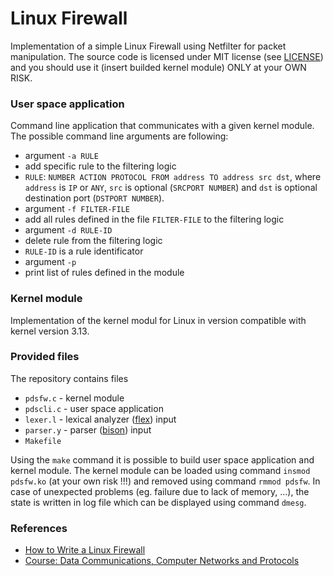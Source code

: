 # Linux Firewall

Implementation of a simple Linux Firewall using Netfilter for packet manipulation. The source code is licensed under MIT license (see [LICENSE]) and you should use it (insert builded kernel module) ONLY at your OWN RISK.

### User space application
Command line application that communicates with a given kernel module. The possible command line arguments are following:

* argument `-a RULE`
 * add specific rule to the filtering logic 
 * `RULE`: `NUMBER ACTION PROTOCOL FROM address TO address src dst`, where `address` is `IP` or `ANY`, `src` is optional (`SRCPORT NUMBER`) and `dst` is optional destination port (`DSTPORT NUMBER`). 
* argument `-f FILTER-FILE`
 * add all rules defined in the file `FILTER-FILE` to the filtering logic
* argument `-d RULE-ID`
 * delete rule from the filtering logic
 * `RULE-ID` is a rule identificator
* argument `-p`
 * print list of rules defined in the module


### Kernel module
Implementation of the kernel modul for Linux in version compatible with kernel version 3.13.


### Provided files
The repository contains files

* `pdsfw.c` - kernel module
* `pdscli.c` - user space application
* `lexer.l` - lexical analyzer ([flex]) input
* `parser.y` - parser ([bison]) input
* `Makefile`

Using the `make` command it is possible to build user space application and kernel module. The kernel module can be loaded using command `insmod pdsfw.ko` (at your own risk !!!) and removed using command `rmmod pdsfw`. In case of unexpected problems (eg. failure due to lack of memory, ...), the state is written in log file which can be displayed using command `dmesg`.

### References
* [How to Write a Linux Firewall]
* [Course: Data Communications, Computer Networks and Protocols]

[How to Write a Linux Firewall]: http://www.roman10.net/a-linux-firewall-using-netfilter-part-1overview/
[Course: Data Communications, Computer Networks and Protocols]: http://www.fit.vutbr.cz/study/course-l.php.en?id=11584
[flex]: http://flex.sourceforge.net/
[bison]: https://www.gnu.org/software/bison/
[LICENSE]: https://github.com/JakubVojvoda/linux-firewall/blob/master/LICENSE